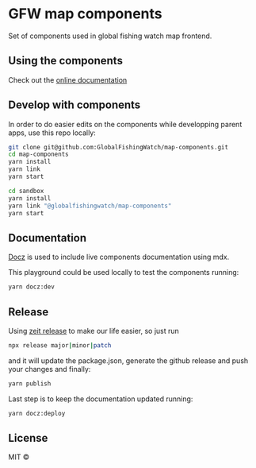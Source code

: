 # GFW map components

Set of components used in global fishing watch map frontend.

## Using the components

Check out the [online documentation](http://globalfishingwatch.io/map-components/)

## Develop with components

In order to do easier edits on the components while developping parent apps, use this repo locally: 

```bash
git clone git@github.com:GlobalFishingWatch/map-components.git
cd map-components
yarn install
yarn link
yarn start
```

```bash
cd sandbox
yarn install
yarn link "@globalfishingwatch/map-components"
yarn start
```

## Documentation

[Docz](https://www.docz.site/) is used to include live components documentation using mdx.

This playground could be used locally to test the components running:

```bash
yarn docz:dev
```

## Release

Using [zeit release](https://github.com/zeit/release) to make our life easier, so just run

```bash
npx release major|minor|patch
```

and it will update the package.json, generate the github release and push your changes and finally:

```bash
yarn publish
```

Last step is to keep the documentation updated running:
```bash
yarn docz:deploy
```

## License

MIT ©
